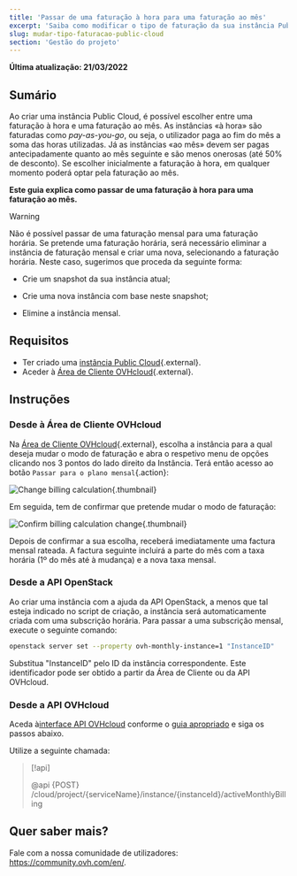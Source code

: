 ```yaml
---
title: 'Passar de uma faturação à hora para uma faturação ao mês'
excerpt: 'Saiba como modificar o tipo de faturação da sua instância Public Cloud'
slug: mudar-tipo-faturacao-public-cloud
section: 'Gestão do projeto'
---
```


**Última atualização: 21/03/2022**

## Sumário

Ao criar uma instância Public Cloud, é possível escolher entre uma faturação à hora e uma faturação ao mês. As instâncias «à hora» são faturadas como *pay-as-you-go*, ou seja, o utilizador paga ao fim do mês a soma das horas utilizadas. Já as instâncias «ao mês» devem ser pagas antecipadamente quanto ao mês seguinte e são menos onerosas (até 50% de desconto). Se escolher inicialmente a faturação à hora, em qualquer momento poderá optar pela faturação ao mês.

**Este guia explica como passar de uma faturação à hora para uma faturação ao mês.**

> [!warning]
>
> Não é possível passar de uma faturação mensal para uma faturação horária. Se pretende uma faturação horária, será necessário eliminar a instância de faturação mensal e criar uma nova, selecionando a faturação horária. Neste caso, sugerimos que proceda da seguinte forma:
>
>- Crie um snapshot da sua instância atual;
>
>- Crie uma nova instância com base neste snapshot;
>
>- Elimine a instância mensal.
>


## Requisitos

- Ter criado uma [instância Public Cloud](https://www.ovh.pt/public-cloud/instances/){.external}.
- Aceder à [Área de Cliente OVHcloud](https://www.ovh.com/auth/?action=gotomanager&from=https://www.ovh.pt/&ovhSubsidiary=pt){.external}.


## Instruções

### Desde à Área de Cliente OVHcloud

Na [Área de Cliente OVHcloud](https://www.ovh.com/auth/?action=gotomanager&from=https://www.ovh.pt/&ovhSubsidiary=pt){.external}, escolha a instância para a qual deseja mudar o modo de faturação e abra o respetivo menu de opções clicando nos 3 pontos do lado direito da Instância. Terá então acesso ao botão `Passar para o plano mensal`{.action}:

![Change billing calculation](images/switch_to_monthly_updated.png){.thumbnail}

Em seguida, tem de confirmar que pretende mudar o modo de faturação:

![Confirm billing calculation change](images/confirm_to_monthly_updated.png){.thumbnail}

Depois de confirmar a sua escolha, receberá imediatamente uma factura mensal rateada. A factura seguinte incluirá a parte do mês com a taxa horária (1º do mês até à mudança) e a nova taxa mensal.

### Desde a API OpenStack

Ao criar uma instância com a ajuda da API OpenStack, a menos que tal esteja indicado no script de criação, a instância será automaticamente criada com uma subscrição horária. Para passar a uma subscrição mensal, execute o seguinte comando:

```bash
openstack server set --property ovh-monthly-instance=1 "InstanceID"
```

Substitua "InstanceID" pelo ID da instância correspondente. Este identificador pode ser obtido a partir da Área de Cliente ou da API OVHcloud.

### Desde a API OVHcloud

Aceda à[interface API OVHcloud](https://eu.api.ovh.com/) conforme o [guia apropriado](https://docs.ovh.com/pt/api/first-steps-with-ovh-api/) e siga os passos abaixo.

Utilize a seguinte chamada:

> [!api]
>
> @api {POST} /cloud/project/{serviceName}/instance/{instanceId}/activeMonthlyBilling
>

## Quer saber mais?

Fale com a nossa comunidade de utilizadores: <https://community.ovh.com/en/>.